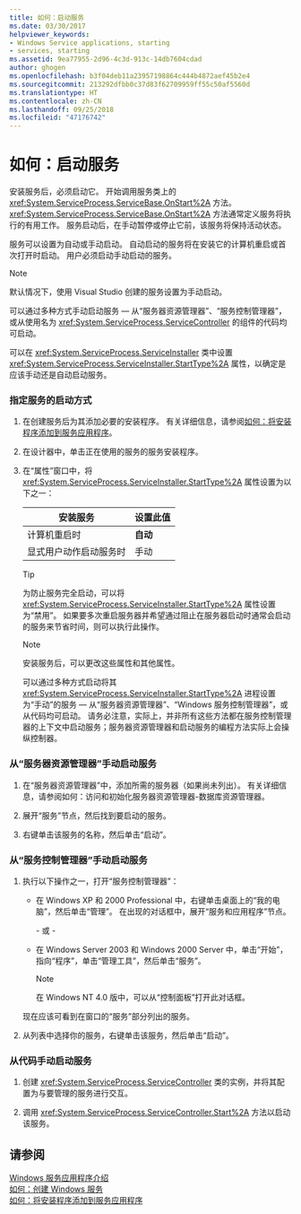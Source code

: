```yaml
---
title: 如何：启动服务
ms.date: 03/30/2017
helpviewer_keywords:
- Windows Service applications, starting
- services, starting
ms.assetid: 9ea77955-2d96-4c3d-913c-14db7604cdad
author: ghogen
ms.openlocfilehash: b3f04deb11a23957198864c444b4872aef45b2e4
ms.sourcegitcommit: 213292dfbb0c37d83f62709959ff55c50af5560d
ms.translationtype: HT
ms.contentlocale: zh-CN
ms.lasthandoff: 09/25/2018
ms.locfileid: "47176742"
---
```

# <a name="how-to-start-services"></a>如何：启动服务
安装服务后，必须启动它。 开始调用服务类上的 <xref:System.ServiceProcess.ServiceBase.OnStart%2A> 方法。 <xref:System.ServiceProcess.ServiceBase.OnStart%2A> 方法通常定义服务将执行的有用工作。 服务启动后，在手动暂停或停止它前，该服务将保持活动状态。  
  
 服务可以设置为自动或手动启动。 自动启动的服务将在安装它的计算机重启或首次打开时启动。 用户必须启动手动启动的服务。  
  
> [!NOTE]
>  默认情况下，使用 Visual Studio 创建的服务设置为手动启动。  
  
 可以通过多种方式手动启动服务 — 从“服务器资源管理器”、“服务控制管理器”，或从使用名为 <xref:System.ServiceProcess.ServiceController> 的组件的代码均可启动。  
  
 可以在 <xref:System.ServiceProcess.ServiceInstaller> 类中设置 <xref:System.ServiceProcess.ServiceInstaller.StartType%2A> 属性，以确定是应该手动还是自动启动服务。  
  
### <a name="to-specify-how-a-service-should-start"></a>指定服务的启动方式  
  
1.  在创建服务后为其添加必要的安装程序。 有关详细信息，请参阅[如何：将安装程序添加到服务应用程序](../../../docs/framework/windows-services/how-to-add-installers-to-your-service-application.md)。  
  
2.  在设计器中，单击正在使用的服务的服务安装程序。  
  
3.  在“属性”窗口中，将 <xref:System.ServiceProcess.ServiceInstaller.StartType%2A> 属性设置为以下之一：  
  
    |安装服务|设置此值|  
    |----------------------------------|--------------------|  
    |计算机重启时|**自动**|  
    |显式用户动作启动服务时|手动|  
  
    > [!TIP]
    >  为防止服务完全启动，可以将 <xref:System.ServiceProcess.ServiceInstaller.StartType%2A> 属性设置为“禁用”。 如果要多次重启服务器并希望通过阻止在服务器启动时通常会启动的服务来节省时间，则可以执行此操作。  
  
    > [!NOTE]
    >  安装服务后，可以更改这些属性和其他属性。  
  
     可以通过多种方式启动将其 <xref:System.ServiceProcess.ServiceInstaller.StartType%2A> 进程设置为“手动”的服务 — 从“服务器资源管理器”、“Windows 服务控制管理器”，或从代码均可启动。 请务必注意，实际上，并非所有这些方法都在服务控制管理器的上下文中启动服务；服务器资源管理器和启动服务的编程方法实际上会操纵控制器。  
  
### <a name="to-manually-start-a-service-from-server-explorer"></a>从“服务器资源管理器”手动启动服务  
  
1.  在“服务器资源管理器”中，添加所需的服务器（如果尚未列出）。 有关详细信息，请参阅如何：访问和初始化服务器资源管理器-数据库资源管理器。  
  
2.  展开“服务”节点，然后找到要启动的服务。  
  
3.  右键单击该服务的名称，然后单击“启动”。  
  
### <a name="to-manually-start-a-service-from-services-control-manager"></a>从“服务控制管理器”手动启动服务  
  
1.  执行以下操作之一，打开“服务控制管理器”：  
  
    -   在 Windows XP 和 2000 Professional 中，右键单击桌面上的“我的电脑”，然后单击“管理”。 在出现的对话框中，展开“服务和应用程序”节点。  
  
         \- 或 -  
  
    -   在 Windows Server 2003 和 Windows 2000 Server 中，单击“开始”，指向“程序”，单击“管理工具”，然后单击“服务”。  
  
        > [!NOTE]
        >  在 Windows NT 4.0 版中，可以从“控制面板”打开此对话框。  
  
     现在应该可看到在窗口的“服务”部分列出的服务。  
  
2.  从列表中选择你的服务，右键单击该服务，然后单击“启动”。  
  
### <a name="to-manually-start-a-service-from-code"></a>从代码手动启动服务  
  
1.  创建 <xref:System.ServiceProcess.ServiceController> 类的实例，并将其配置为与要管理的服务进行交互。  
  
2.  调用 <xref:System.ServiceProcess.ServiceController.Start%2A> 方法以启动该服务。  
  
## <a name="see-also"></a>请参阅  
 [Windows 服务应用程序介绍](../../../docs/framework/windows-services/introduction-to-windows-service-applications.md)  
 [如何：创建 Windows 服务](../../../docs/framework/windows-services/how-to-create-windows-services.md)  
 [如何：将安装程序添加到服务应用程序](../../../docs/framework/windows-services/how-to-add-installers-to-your-service-application.md)
